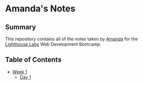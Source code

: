 # Amanda's Notes
## Summary

This repository contains all of the notes taken by [Amanda](https://github.com/a-tuyen) for the [Lighthouse Labs](https://www.lighthouselabs.ca/) Web Development Bootcamp.

## Table of Contents

* [Week 1](/Week_1)
  * [Day 1](Day_1)

